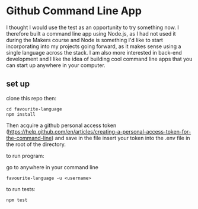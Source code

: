 

# Github Command Line App #

I thought I would use the test as an opportunity to try something now. I therefore built a command line app using Node.js, as I had not used it during the Makers course and Node is something I'd like to start incorporating into my projects going forward, as it makes sense using a single language across the stack. I am also more interested in back-end development and I like the idea of building cool command line apps that you can start up anywhere in your computer.



## set up ##

clone this repo
then:
```
cd favourite-language
npm install
```

Then acquire a github personal access token (https://help.github.com/en/articles/creating-a-personal-access-token-for-the-command-line) and save in the  file insert your token into the .env file in the root of the directory.

to run program:

go to anywhere in your command line
```
favourite-language -u <username>
```

to run tests:

```
npm test
```
